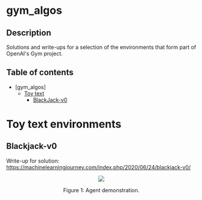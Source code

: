 # gym_algos
## Description
Solutions and write-ups for a selection of the environments that form part of OpenAI's Gym project.

## Table of contents
- [gym_algos]
  + [Toy text](#toy-text-environments)
    * [BlackJack-v0](#blackjack-v0)
    
# Toy text environments
## Blackjack-v0
Write-up for solution: https://machinelearningjourney.com/index.php/2020/06/24/blackjack-v0/
<p align="center">
    <img src="https://machinelearningjourney.com/wp-content/uploads/2020/06/Blackjack-demo-1.gif"\>
</p>
<p align="center">
    Figure 1: Agent demonstration.
</p>
